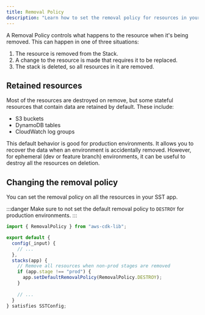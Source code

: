 ```yaml
---
title: Removal Policy
description: "Learn how to set the removal policy for resources in your SST app."
---
```


A Removal Policy controls what happens to the resource when it's being removed. This can happen in one of three situations:

1. The resource is removed from the Stack.
2. A change to the resource is made that requires it to be replaced.
3. The stack is deleted, so all resources in it are removed.

## Retained resources

Most of the resources are destroyed on remove, but some stateful resources that contain data are retained by default. These include:

- S3 buckets
- DynamoDB tables
- CloudWatch log groups

This default behavior is good for production environments. It allows you to recover the data when an environment is accidentally removed. However, for ephemeral (dev or feature branch) environments, it can be useful to destroy all the resources on deletion.

## Changing the removal policy

You can set the removal policy on all the resources in your SST app.

:::danger
Make sure to not set the default removal policy to `DESTROY` for production environments.
:::

```ts title="sst.config.ts" {1,8-11}
import { RemovalPolicy } from "aws-cdk-lib";

export default {
  config(_input) {
    // ...
  },
  stacks(app) {
    // Remove all resources when non-prod stages are removed
    if (app.stage !== "prod") {
      app.setDefaultRemovalPolicy(RemovalPolicy.DESTROY);
    }
    
    // ...
  }
} satisfies SSTConfig;
```
